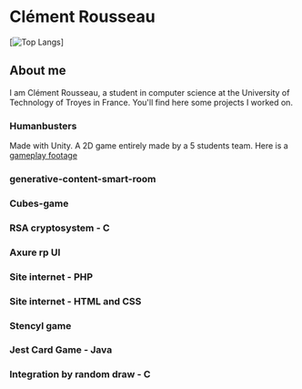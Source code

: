 # Clément Rousseau

[![Top Langs](https://github-readme-stats.vercel.app/api/top-langs/?username=Yunrayz&layout=compact)]

## About me

I am Clément Rousseau, a student in computer science at the University of Technology of Troyes in France. You'll find here some projects I worked on.

### Humanbusters

Made with Unity. A 2D game entirely made by a 5 students team. Here is a [gameplay footage](https://youtu.be/4UKzsBFSgks)

### generative-content-smart-room

### Cubes-game

### RSA cryptosystem - C

### Axure rp UI

### Site internet - PHP

### Site internet - HTML and CSS

### Stencyl game

### Jest Card Game - Java

### Integration by random draw - C
